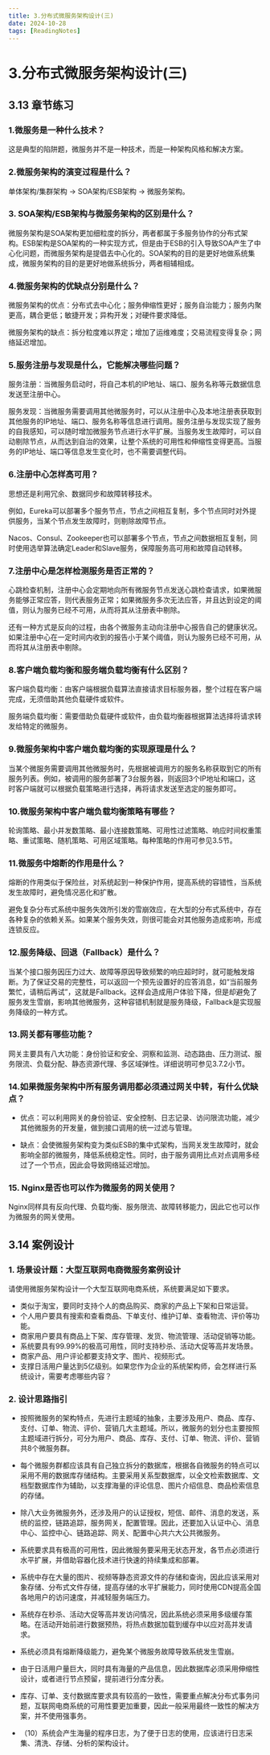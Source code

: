 ```yaml
---
title: 3.分布式微服务架构设计(三)
date: 2024-10-28
tags: [ReadingNotes]
---
```


# 3.分布式微服务架构设计(三)

## 3.13 章节练习

### 1.微服务是一种什么技术？

这是典型的陷阱题，微服务并不是一种技术，而是一种架构风格和解决方案。

### 2.微服务架构的演变过程是什么？

单体架构/集群架构 -> SOA架构/ESB架构 -> 微服务架构。

### 3. SOA架构/ESB架构与微服务架构的区别是什么？

微服务架构是SOA架构更加细粒度的拆分，两者都属于多服务协作的分布式架构。ESB架构是SOA架构的一种实现方式，但是由于ESB的引入导致SOA产生了中心化问题，而微服务架构是提倡去中心化的。SOA架构的目的是更好地做系统集成，微服务架构的目的是更好地做系统拆分，两者相辅相成。

### 4.微服务架构的优缺点分别是什么？

微服务架构的优点：分布式去中心化；服务伸缩性更好；服务自治能力；服务内聚更高，耦合更低；敏捷开发；异构开发；对硬件要求降低。 

微服务架构的缺点：拆分粒度难以界定；增加了运维难度；交易流程变得复杂；网络延迟增加。

### 5.服务注册与发现是什么，它能解决哪些问题？

服务注册：当微服务启动时，将自己本机的IP地址、端口、服务名称等元数据信息发送至注册中心。

服务发现：当微服务需要调用其他微服务时，可以从注册中心及本地注册表获取到其他服务的IP地址、端口、服务名称等信息进行调用。服务注册与发现实现了服务的自我感知，可以随时增加微服务节点进行水平扩展。当服务发生故障时，可以自动剔除节点，从而达到自治的效果，让整个系统的可用性和伸缩性变得更高。当服务的IP地址、端口等信息发生变化时，也不需要调整代码。

### 6.注册中心怎样高可用？

思想还是利用冗余、数据同步和故障转移技术。

例如，Eureka可以部署多个服务节点，节点之间相互复制，多个节点同时对外提供服务，当某个节点发生故障时，则剔除故障节点。

Nacos、Consul、Zookeeper也可以部署多个节点，节点之间数据相互复制，同时使用选举算法确定Leader和Slave服务，保障服务高可用和故障自动转移。

### 7.注册中心是怎样检测服务是否正常的？

心跳检查机制，注册中心会定期地向所有微服务节点发送心跳检查请求，如果微服务能够正常应答，则代表服务正常；如果微服务多次无法应答，并且达到设定的阈值，则认为服务已经不可用，从而将其从注册表中剔除。

还有一种方式是反向的过程，由各个微服务主动向注册中心报告自己的健康状况。如果注册中心在一定时间内收到的报告小于某个阈值，则认为服务已经不可用，从而将其从注册表中剔除。

### 8.客户端负载均衡和服务端负载均衡有什么区别？

客户端负载均衡：由客户端根据负载算法直接请求目标服务器，整个过程在客户端完成，无须借助其他负载硬件或软件。

服务端负载均衡：需要借助负载硬件或软件，由负载均衡器根据算法选择将请求转发给特定的微服务。

### 9.微服务架构中客户端负载均衡的实现原理是什么？

当某个微服务需要调用其他微服务时，先根据被调用方的服务名称获取到它的所有服务列表。例如，被调用的服务部署了3台服务器，则返回3个IP地址和端口，这时客户端就可以根据负载策略进行选择，再将请求发送至选定的服务即可。

### 10.微服务架构中客户端负载均衡策略有哪些？

轮询策略、最小并发数策略、最小连接数策略、可用性过滤策略、响应时间权重策略、重试策略、随机策略、可用区域策略。每种策略的作用可参见3.5节。

### 11.微服务中熔断的作用是什么？

熔断的作用类似于保险丝，对系统起到一种保护作用，提高系统的容错性，当系统发生故障时，避免情况恶化和扩散。

避免复杂分布式系统中服务失效所引发的雪崩效应，在大型的分布式系统中，存在各种复杂的依赖关系。如果某个服务失效，则很可能会对其他服务造成影响，形成连锁反应。

### 12.服务降级、回退（Fallback）是什么？

当某个接口服务因压力过大、故障等原因导致频繁的响应超时时，就可能触发熔断。为了保证交易的完整性，可以返回一个预先设置好的应答消息，如“当前服务繁忙，请稍后再试”，这就是Fallback。这样会造成用户体验下降，但是却避免了服务发生雪崩，影响其他微服务，这种容错机制就是服务降级，Fallback是实现服务降级的一种方式。

### 13.网关都有哪些功能？

网关主要具有八大功能：身份验证和安全、洞察和监测、动态路由、压力测试、服务限流、负载分配、静态资源代理、多区域弹性。详细说明可参见3.7.2小节。

### 14.如果微服务架构中所有服务调用都必须通过网关中转，有什么优缺点？

- 优点：可以利用网关的身份验证、安全控制、日志记录、访问限流功能，减少其他微服务的开发量，做到接口调用的统一过滤与管理。

- 缺点：会使微服务架构变为类似ESB的集中式架构，当网关发生故障时，就会影响全部的微服务，降低系统稳定性。同时，由于服务调用比点对点调用多经过了一个节点，因此会导致网络延迟增加。

### 15. Nginx是否也可以作为微服务的网关使用？

Nginx同样具有反向代理、负载均衡、服务限流、故障转移能力，因此它也可以作为微服务的网关使用。


## 3.14 案例设计

### 1. 场景设计题：大型互联网电商微服务案例设计

请使用微服务架构设计一个大型互联网电商系统，系统要满足如下要求。

- 类似于淘宝，要同时支持个人的商品购买、商家的产品上下架和日常运营。
- 个人用户要具有搜索和查看商品、下单支付、维护订单、查看物流、评价等功能。
- 商家用户要具有商品上下架、库存管理、发货、物流管理、活动促销等功能。
- 系统要具有99.99%的极高可用性，同时支持秒杀、活动大促等高并发场景。
- 商家产品、用户评论都要支持文字、图片、视频形式。
- 支撑日活用户量达到5亿级别。如果您作为企业的系统架构师，会怎样进行系统设计，需要考虑哪些内容？

### 2. 设计思路指引

- 按照微服务的架构特点，先进行主题域的抽象，主要涉及用户、商品、库存、支付、订单、物流、评价、营销几大主题域。所以，微服务的划分也主要按照主题域进行拆分，可分为用户、商品、库存、支付、订单、物流、评价、营销共8个微服务群。

- 每个微服务群都应该具有自己独立拆分的数据库，根据各自微服务的特点可以采用不用的数据库存储结构。主要采用关系型数据库，以全文检索数据库、文档型数据库作为辅助，以支撑海量的评论信息、图片介绍信息、商品检索信息的存储。

- 除八大业务微服务外，还涉及用户的认证授权，短信、邮件、消息的发送，系统的监控，链路追踪，服务网关，配置管理。因此，还要加入认证中心、消息中心、监控中心、链路追踪、网关、配置中心共六大公共微服务。

- 系统要求具有极高的可用性，因此微服务要采用无状态开发，各节点必须进行水平扩展，并借助容器化技术进行快速的持续集成和部署。

- 系统中存在大量的图片、视频等静态资源文件的存储和查询，因此应该采用对象存储、分布式文件存储，提高存储的水平扩展能力，同时使用CDN提高全国各地用户的访问速度，并减轻服务端压力。

- 系统存在秒杀、活动大促等高并发访问情况，因此系统必须采用多级缓存策略。在活动开始前进行数据预热，将热点数据加载到缓存中以应对高并发请求。

- 系统必须具有熔断降级能力，避免某个微服务故障导致系统发生雪崩。

- 由于日活用户量巨大，同时具有海量的产品信息，因此数据库必须采用伸缩性设计，或者进行节点预留，提前进行分库分表。

- 库存、订单、支付数据库要求具有较高的一致性，需要重点解决分布式事务问题，互联网电商系统的可用性要更加重要，因此一般采用最终一致性的解决方案，并不使用强事务。

- （10）系统会产生海量的程序日志，为了便于日志的使用，应该进行日志采集、清洗、存储、分析的架构设计。
